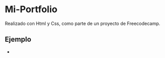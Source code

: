 # Mi-Portfolio
Realizado con Html y Css, como parte de un proyecto de Freecodecamp.
## Ejemplo
- []()
